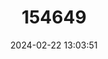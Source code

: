 ---
title: "154649"
category: "Lophius gastrophysus"
draft: false
date: 2024-02-22 13:03:51
languages:
  English: ["Anglerfish", "Blackfin Goosefish"]
  French: ["Baudroie Pêcheuse"]
  Portuguese: ["Diabo", "Diabo-marinho", "Lófio", "Peixe-diabo", "Peixe-pescador", "Peixe-sapo", "Pescador"]
  Spanish; Castilian: ["Rape", "Rape Pescador"]
  Danish: ["Sortfinnet havtaske"]
---